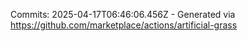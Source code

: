 Commits: 2025-04-17T06:46:06.456Z - Generated via https://github.com/marketplace/actions/artificial-grass
<br>
